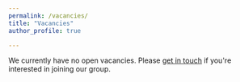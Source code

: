 ```yaml
---
permalink: /vacancies/
title: "Vacancies"
author_profile: true

---
```

We currently have no open vacancies. Please [get in touch](/contact/) if you're interested in joining our group.